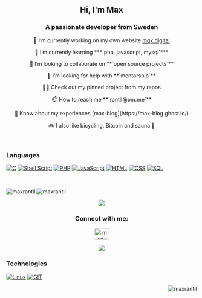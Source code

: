 <h2 align="center">Hi, I'm Max</h2>
<h3 align="center">A passionate developer from Sweden</h3>

 <p align="center">🔭 I’m currently working on my own website <a href="https://mqx.digital">mqx.digital</a> </p>

 <p align="center">🌱 I’m currently learning ***`php, javascript, mysql`*** </p>

 <p align="center">👯 I’m looking to collaborate on **`open source projects`** </p>

 <p align="center">🤝 I’m looking for help with **`mentorship`** </p>

 <p align="center">👨‍💻 Check out my pinned project from my repos </p>

 <p align="center">📫 How to reach me **`rantil@pm.me`** </p>

 <p align="center">📄 Know about my experiences [max-blog](https://max-blog.ghost.io/) </p>

 <p align="center">🚲 I also like bicycling, ₿itcoin and sauna 🧖 </p>
 
<br>

<div align='left'>

 ### Languages

 <a href=""> ![C](https://img.shields.io/badge/-C-000?&logo=C)</a>
 <a href=""> ![Shell Script](https://img.shields.io/badge/shell_script-%23121011.svg?style=for-the-badge&logo=gnu-bash&logoColor=white)</a>
 <a href=""> ![PHP](https://img.shields.io/badge/-PHP-000?&logo=PHP)</a>
 <a href=""> ![JavaScript](https://img.shields.io/badge/-JavaScript-000?&logo=JavaScript)</a>
 <a href=""> ![HTML](https://img.shields.io/badge/-HTML-000?&logo=HTML)</a>
 <a href=""> ![CSS](https://img.shields.io/badge/-CSS-000?&logo=CSS)</a>
 <a href=""> ![SQL](https://img.shields.io/badge/-SQL-000?&logo=MySQL)</a>

</div>
 
<br>
<p float="center">
 <img src="https://github-readme-stats.vercel.app/api/top-langs?username=maxrantil&show_icons=true&theme=gruvbox&locale=en&layout=compact" alt="maxrantil" />
 <img src="https://github-readme-stats.vercel.app/api?username=maxrantil&show_icons=true&theme=gruvbox&locale=en" alt="maxrantil" />  
</p>
<p align="center">
 <img src="https://gidigi.com/cdn/love.gif">
</p>

<h3 align="center">Connect with me:</h3>
<p align="center">
<a href="https://linkedin.com/in/maxrantil" target="blank"><img align="center" src="https://raw.githubusercontent.com/rahuldkjain/github-profile-readme-generator/master/src/images/icons/Social/linked-in-alt.svg" alt="maxrantil" height="30" width="40" /></a>
</p>

<p align="center"><img src="https://readme-typing-svg.herokuapp.com/?lines=Student%20of%20school%2042%20-%20Hive%20Helsinki;Always%20learning&font=Fira%20Code&center=true&width=700&height=45&color=3382FF&vCenter=true&size=22"></p>

 <div align='left'>
 
 ### Technologies

 <a href=""> ![Linux](https://img.shields.io/badge/-Linux-000?&logo=Linux)</a>
 <a href=""> ![GIT](https://img.shields.io/badge/-GIT-000?&logo=GIT)</a>

 <p align="right"><img src="https://komarev.com/ghpvc/?username=maxrantil&label=views&color=0e75b6&style=flat" alt="maxrantil" /></p>
 
</div>


